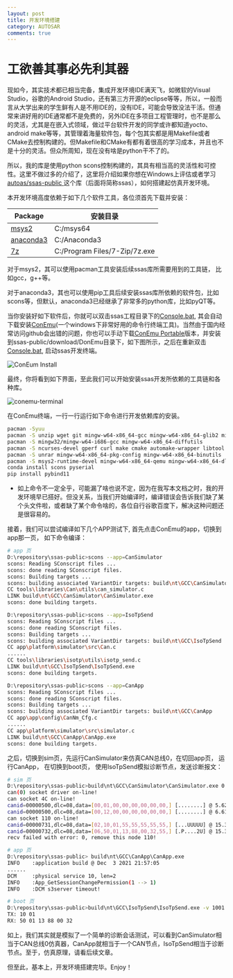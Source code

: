 ```yaml
---
layout: post
title: 开发环境搭建
category: AUTOSAR
comments: true
---
```


# 工欲善其事必先利其器

现如今，其实技术都已相当完备，集成开发环境IDE满天飞，如微软的Visual Studio，谷歌的Android Studio，还有第三方开源的eclipse等等，所以，一般而言从大学出来的学生鲜有人是不用IDE的，没有IDE，可能会导致没法干活。但通常来讲好用的IDE通常都不是免费的，另外IDE在多项目工程管理时，也不是那么的灵活，尤其是在嵌入式领域，做过平台软件开发的同学或许都知道yocto、android make等等，其管理着海量软件包，每个包其实都是用Makefile或者CMake去控制构建的。但Makefile和CMake有都有着很高的学习成本，并且也不是十分的灵活。但众所周知，现在没有啥是python干不了的。

所以，我的库是使用python scons控制构建的，其具有相当高的灵活性和可控性。这里不做过多的介绍了，这里将介绍如果你想在Windows上评估或者学习[autoas/ssas-public ](https://github.com/autoas/ssas-public)这个库（后面将简称ssas），如何搭建起仿真开发环境。

本开发环境高度依赖于如下几个软件工具，各位须首先下载并安装：


| Package                             | 安装目录 |
| ---------------------------------------- | ----------- |
| [msys2]([MSYS2](https://www.msys2.org/)) | C:/msys64 |
| [anaconda3](https://www.anaconda.com/)   | C:/Anaconda3 |
|  [7z](https://sparanoid.com/lab/7z/)  | C:/Program Files/7-Zip/7z.exe |

对于msys2，其可以使用pacman工具安装后续ssas库所需要用到的工具链， 比如gcc，g++等。

对于anaconda3，其也可以使用pip工具后续安装ssas库所依赖的软件包，比如scons等，但默认，anaconda3已经继承了非常多的python库，比如pyQT等。

当你安装好如下软件后，你就可以双击ssas工程目录下的[Console.bat](https://github.com/autoas/ssas-public/blob/master/Console.bat), 其会自动下载安装[ConEmu](https://conemu.github.io/)(一个windows下非常好用的命令行终端工具)。当然由于国内经常访问github会出错的问题，你也可以手动下载[ConEmu Portable](https://www.fosshub.com/ConEmu.html)版本，并安装到ssas-public/download/DonEmu目录下，如下图所示，之后在重新双击[Console.bat](https://github.com/autoas/ssas-public/blob/master/Console.bat), 启动ssas开发终端。

![ConEum Install](/ssas-public/images/conemu-install.png)

最终，你将看到如下界面，至此我们可以开始安装ssas开发所依赖的工具链和各种库。

![conemu-terminal](/ssas-public/images/conemu-terminal.png)

在ConEmu终端，一行一行运行如下命令进行开发依赖库的安装。

```sh
pacman -Syuu
pacman -S unzip wget git mingw-w64-x86_64-gcc mingw-w64-x86_64-glib2 mingw-w64-x86_64-gtk3
pacman -S mingw32/mingw-w64-i686-gcc mingw-w64-x86_64-diffutils
pacman -S ncurses-devel gperf curl make cmake automake-wrapper libtool
pacman -S unrar mingw-w64-x86_64-pkg-config mingw-w64-x86_64-binutils
pacman -S msys2-runtime-devel mingw-w64-x86_64-qemu mingw-w64-x86_64-dlfcn
conda install scons pyserial
pip install pybind11
```

* 如上命令不一定全乎，可能漏了啥也说不定，因为在我写本文档之时，我的开发环境早已搭好。但没关系，当我们开始编译时，编译错误会告诉我们缺了某个头文件啦，或者缺了某个命令啥的，各位自行谷歌百度下，解决这种问题还是很容易的。

接着，我们可以尝试编译如下几个APP测试下, 首先点击ConEmu的app，切换到app那一页， 如下命令编译：

```sh
# app 页
D:\repository\ssas-public>scons --app=CanSimulator
scons: Reading SConscript files ...
scons: done reading SConscript files.
scons: Building targets ...
scons: building associated VariantDir targets: build\nt\GCC\CanSimulator
CC tools\libraries\Can\utils\can_simulator.c
LINK build\nt\GCC\CanSimulator\CanSimulator.exe
scons: done building targets.

D:\repository\ssas-public>scons --app=IsoTpSend
scons: Reading SConscript files ...
scons: done reading SConscript files.
scons: Building targets ...
scons: building associated VariantDir targets: build\nt\GCC\IsoTpSend
CC app\platform\simulator\src\Can.c
......
CC tools\libraries\isotp\utils\isotp_send.c
LINK build\nt\GCC\IsoTpSend\IsoTpSend.exe
scons: done building targets.

D:\repository\ssas-public>scons --app=CanApp
scons: Reading SConscript files ...
scons: done reading SConscript files.
scons: Building targets ...
scons: building associated VariantDir targets: build\nt\GCC\CanApp
CC app\app\config\CanNm_Cfg.c
......
CC app\platform\simulator\src\simulator.c
LINK build\nt\GCC\CanApp\CanApp.exe
scons: done building targets.
```

之后，切换到sim页，先运行CanSimulator来仿真CAN总线0，在切回app页， 运行CanApp， 在切换到boot页，  使用IsoTpSend模拟诊断节点，发送诊断报文：

```sh
# sim 页
D:\repository\ssas-public>build\nt\GCC\CanSimulator\CanSimulator.exe 0
can(0) socket driver on-line!
can socket 4C on-line!
canid=00000500,dlc=08,data=[00,01,00,00,00,00,00,00,] [........] @ 5.620652 s rel 0.00 ms
canid=00000500,dlc=08,data=[00,12,00,00,00,00,00,00,] [........] @ 6.615573 s rel 994.92 ms
can socket 110 on-line!
canid=00000731,dlc=08,data=[02,10,01,55,55,55,55,55,] [...UUUUU] @ 15.349438 s rel 8733.87 ms
canid=00000732,dlc=08,data=[06,50,01,13,88,00,32,55,] [.P....2U] @ 15.396310 s rel 46.87 ms
recv failed with error: 0, remove this node 110!
```
```sh
# app 页
D:\repository\ssas-public> build\nt\GCC\CanApp\CanApp.exe
INFO    :application build @ Dec  3 2021 21:57:05
......
DCM     :physical service 10, len=2
INFO    :App_GetSessionChangePermission(1 --> 1)
INFO    :DCM s3server timeout!
```
```sh
# boot 页
D:\repository\ssas-public>build\nt\GCC\IsoTpSend\IsoTpSend.exe -v 1001
TX: 10 01
RX: 50 01 13 88 00 32
```

如上，我们其实就是模拟了一个简单的诊断会话测试，可以看到CanSimulator相当于CAN总线0仿真器，CanApp就相当于一个CAN节点，IsoTpSend相当于诊断节点。至于，仿真原理，请看后续文章。

但至此，基本上，开发环境搭建完毕。Enjoy！
